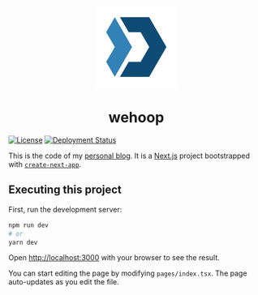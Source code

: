 
<p align="center">
<img
    width=160px
    src="public/logo/blue.png"
    alt="saiemgilani.me"
/>
</p>
<h1 align="center">wehoop</h1>

[![License](https://img.shields.io/badge/license-MIT-blue.svg)](/LICENSE)
[![Deployment Status](https://img.shields.io/endpoint?url=https%3A%2F%2Fwehoop%2Fapi%2Fdeployment)](http://saiemgilani.github.io/wehoop)


This is the code of my [personal blog](http://saiemgilani.github.io/wehoop).
It is a [Next.js](https://nextjs.org/) project bootstrapped with [`create-next-app`](https://github.com/vercel/next.js/tree/canary/packages/create-next-app).


## Executing this project

First, run the development server:

```bash
npm run dev
# or
yarn dev
```

Open [http://localhost:3000](http://localhost:3000) with your browser to see the result.

You can start editing the page by modifying `pages/index.tsx`. The page auto-updates as you edit the file.
